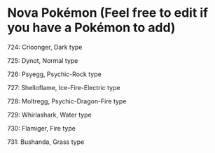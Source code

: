 # Nova Pokémon (Feel free to edit if you have a Pokémon to add)
724: Crioonger, Dark type   

725: Dynot, Normal type   

726: Psyegg, Psychic-Rock type   

727: Shelloflame, Ice-Fire-Electric type   

728: Moltregg, Psychic-Dragon-Fire type   

729: Whirlashark, Water type   

730: Flamiger, Fire type   

731: Bushanda, Grass type   

